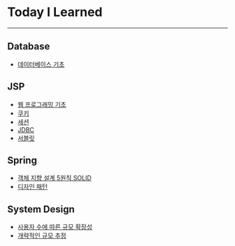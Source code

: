 # Today I Learned
***



## Database

* <a href = "https://github.com/syworld/TIL/blob/main/Database/database-fundamentals.md">데이터베이스 기초</a>



## JSP

* <a href = "https://github.com/syworld/TIL/blob/main/JSP/web-programming-fundamentals.md">웹 프로그래밍 기초</a>
* <a href = "https://github.com/syworld/TIL/blob/main/JSP/cookie.md">쿠키</a>
* <a href = "https://github.com/syworld/TIL/blob/main/JSP/session.md">세션</a>
* <a href = "https://github.com/syworld/TIL/blob/main/JSP/JDBC.md">JDBC</a>
* <a href = "https://github.com/syworld/TIL/blob/main/JSP/servlet.md">서블릿</a>



## Spring

* <a href = "https://github.com/syworld/TIL/blob/main/Spring/spring-oop-solid.md">객체 지향 설계 5원칙 SOLID</a>
* <a href = "https://github.com/syworld/TIL/blob/main/Spring/spring-oop-design-pattern.md">디자인 패턴</a>



## System Design
* <a href = "https://github.com/syworld/TIL/blob/main/System-Design/scalability-with-number-of-users.md">사용자 수에 따른 규모 확장성</a>
* <a href = "https://github.com/syworld/TIL/blob/main/System-Design/rough-estimate-of-scale.md">개략적인 규모 추정</a>

